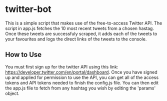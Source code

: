 # twitter-bot

This is a simple script that makes use of the free-to-access Twitter API. The script in app.js fetches the 10 most recent tweets from a chosen hastag. Once these tweets are successfuly scraped, it adds each of the tweets to your favourites and logs the direct links of the tweets to the console.

## How to Use

You must first sign up for the twitter API using this link: https://developer.twitter.com/en/portal/dashboard. Once you have signed up and applied for permission to use the API, you can get all of the access tokens and API tokens needed to finish the config.js file. You can then edit the app.js file to fetch from any hashtag you wish by editing the 'params' object. 
